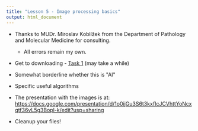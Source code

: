 ```yaml
---
title: "Lesson 5 - Image processing basics"
output: html_document
---
```



- Thanks to MUDr. Miroslav Koblížek from  the Department of Pathology and Molecular Medicine for consulting. 
  - All errors remain my own.
- Get to downloading - [Task 1](lesson5-tasks.html) (may take a while)
- Somewhat borderline whether this is "AI"
- Specific useful algorithms
- The presentation with the images is at: https://docs.google.com/presentation/d/1o0ijGu3S6t3kxfIcJCVhttYoNcxqtf36vL5g3Bopl-k/edit?usp=sharing


- Cleanup your files!
